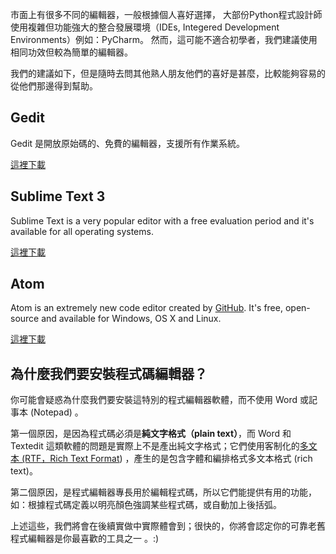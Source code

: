 市面上有很多不同的編輯器，一般根據個人喜好選擇， 大部份Python程式設計師使用複雜但功能強大的整合發展環境（IDEs, Integered Development Environments）例如：PyCharm。 然而，這可能不適合初學者，我們建議使用相同功效但較為簡單的編輯器。

我們的建議如下，但是隨時去問其他熟人朋友他們的喜好是甚麼，比較能夠容易的從他們那邊得到幫助。

## Gedit

Gedit 是開放原始碼的、免費的編輯器，支援所有作業系統。

[這裡下載](https://wiki.gnome.org/Apps/Gedit#Download)

## Sublime Text 3

Sublime Text is a very popular editor with a free evaluation period and it's available for all operating systems.

[這裡下載](https://www.sublimetext.com/3)

## Atom

Atom is an extremely new code editor created by [GitHub](https://github.com/). It's free, open-source and available for Windows, OS X and Linux.

[這裡下載](https://atom.io/)

## 為什麼我們要安裝程式碼編輯器？

你可能會疑惑為什麼我們要安裝這特別的程式編輯器軟體，而不使用 Word 或記事本 (Notepad) 。

第一個原因，是因為程式碼必須是**純文字格式（plain text）**，而 Word 和 Textedit 這類軟體的問題是實際上不是產出純文字格式；它們使用客制化的[多文本 (RTF，Rich Text Format](https://en.wikipedia.org/wiki/Rich_Text_Format)) ，產生的是包含字體和編排格式多文本格式 (rich text)。

第二個原因，是程式編輯器專長用於編輯程式碼，所以它們能提供有用的功能，如：根據程式碼定義以明亮顏色強調某些程式碼，或自動加上後括弧。

上述這些，我們將會在後續實做中實際體會到；很快的，你將會認定你的可靠老舊程式編輯器是你最喜歡的工具之一 。:)